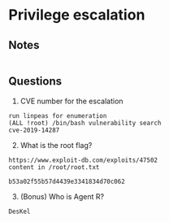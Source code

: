 # Privilege escalation


## Notes
```
```

## Questions
1. CVE number for the escalation 
```
run linpeas for enumeration
(ALL !root) /bin/bash vulnerability search
cve-2019-14287
```

2. What is the root flag?
```
https://www.exploit-db.com/exploits/47502
content in /root/root.txt

b53a02f55b57d4439e3341834d70c062
```

3. (Bonus) Who is Agent R?
```
DesKel
``` 